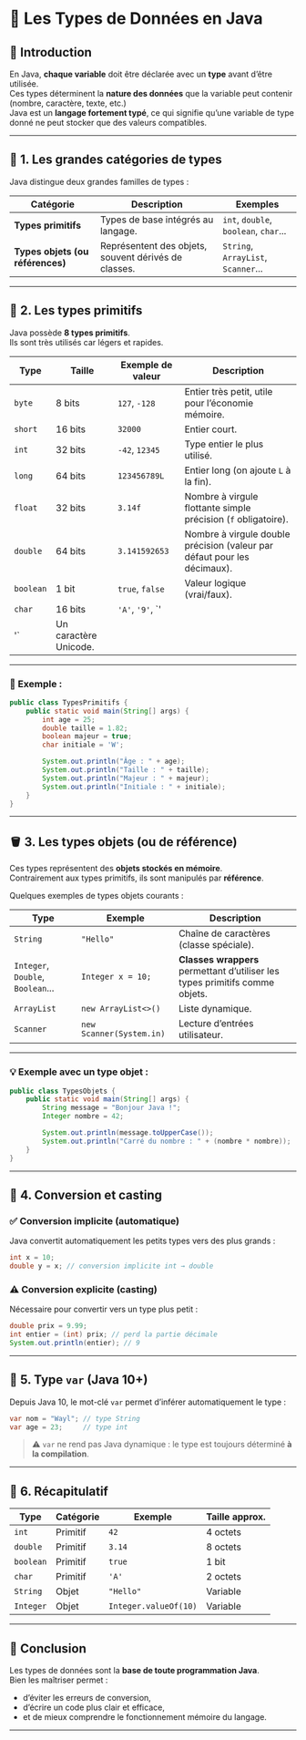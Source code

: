 # 🧠 Les Types de Données en Java

## 📘 Introduction

En Java, **chaque variable** doit être déclarée avec un **type** avant d’être utilisée.  
Ces types déterminent la **nature des données** que la variable peut contenir (nombre, caractère, texte, etc.)  
Java est un **langage fortement typé**, ce qui signifie qu’une variable de type donné ne peut stocker que des valeurs compatibles.

---

## 🧩 1. Les grandes catégories de types

Java distingue deux grandes familles de types :

| Catégorie | Description | Exemples |
|------------|--------------|-----------|
| **Types primitifs** | Types de base intégrés au langage. | `int`, `double`, `boolean`, `char`... |
| **Types objets (ou références)** | Représentent des objets, souvent dérivés de classes. | `String`, `ArrayList`, `Scanner`... |

---

## 🔢 2. Les types primitifs

Java possède **8 types primitifs**.  
Ils sont très utilisés car légers et rapides.

| Type | Taille | Exemple de valeur | Description |
|------|---------|------------------|--------------|
| `byte` | 8 bits | `127`, `-128` | Entier très petit, utile pour l’économie mémoire. |
| `short` | 16 bits | `32000` | Entier court. |
| `int` | 32 bits | `-42`, `12345` | Type entier le plus utilisé. |
| `long` | 64 bits | `123456789L` | Entier long (on ajoute `L` à la fin). |
| `float` | 32 bits | `3.14f` | Nombre à virgule flottante simple précision (`f` obligatoire). |
| `double` | 64 bits | `3.141592653` | Nombre à virgule double précision (valeur par défaut pour les décimaux). |
| `boolean` | 1 bit | `true`, `false` | Valeur logique (vrai/faux). |
| `char` | 16 bits | `'A'`, `'9'`, `'
'` | Un caractère Unicode. |

---

### 🧮 Exemple :

```java
public class TypesPrimitifs {
    public static void main(String[] args) {
        int age = 25;
        double taille = 1.82;
        boolean majeur = true;
        char initiale = 'W';

        System.out.println("Âge : " + age);
        System.out.println("Taille : " + taille);
        System.out.println("Majeur : " + majeur);
        System.out.println("Initiale : " + initiale);
    }
}
```

---

## 🪣 3. Les types objets (ou de référence)

Ces types représentent des **objets stockés en mémoire**.  
Contrairement aux types primitifs, ils sont manipulés par **référence**.

Quelques exemples de types objets courants :

| Type | Exemple | Description |
|------|----------|--------------|
| `String` | `"Hello"` | Chaîne de caractères (classe spéciale). |
| `Integer`, `Double`, `Boolean`... | `Integer x = 10;` | **Classes wrappers** permettant d’utiliser les types primitifs comme objets. |
| `ArrayList` | `new ArrayList<>()` | Liste dynamique. |
| `Scanner` | `new Scanner(System.in)` | Lecture d’entrées utilisateur. |

---

### 💡 Exemple avec un type objet :

```java
public class TypesObjets {
    public static void main(String[] args) {
        String message = "Bonjour Java !";
        Integer nombre = 42;

        System.out.println(message.toUpperCase());
        System.out.println("Carré du nombre : " + (nombre * nombre));
    }
}
```

---

## 🔁 4. Conversion et casting

### ✅ Conversion implicite (automatique)
Java convertit automatiquement les petits types vers des plus grands :

```java
int x = 10;
double y = x; // conversion implicite int → double
```

### ⚠️ Conversion explicite (casting)
Nécessaire pour convertir vers un type plus petit :

```java
double prix = 9.99;
int entier = (int) prix; // perd la partie décimale
System.out.println(entier); // 9
```

---

## 🧱 5. Type `var` (Java 10+)

Depuis Java 10, le mot-clé `var` permet d’inférer automatiquement le type :

```java
var nom = "Wayl"; // type String
var age = 23;     // type int
```

> ⚠️ `var` ne rend pas Java dynamique : le type est toujours déterminé **à la compilation**.

---

## 🧠 6. Récapitulatif

| Type | Catégorie | Exemple | Taille approx. |
|------|------------|----------|----------------|
| `int` | Primitif | `42` | 4 octets |
| `double` | Primitif | `3.14` | 8 octets |
| `boolean` | Primitif | `true` | 1 bit |
| `char` | Primitif | `'A'` | 2 octets |
| `String` | Objet | `"Hello"` | Variable |
| `Integer` | Objet | `Integer.valueOf(10)` | Variable |

---

## 🚀 Conclusion

Les types de données sont la **base de toute programmation Java**.  
Bien les maîtriser permet :
- d’éviter les erreurs de conversion,  
- d’écrire un code plus clair et efficace,  
- et de mieux comprendre le fonctionnement mémoire du langage.

---
